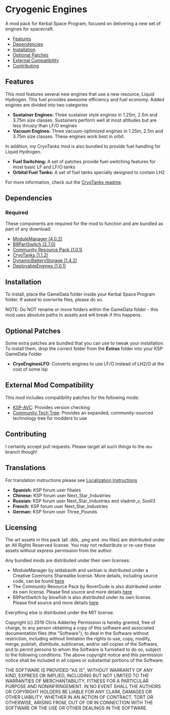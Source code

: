 # Cryogenic Engines

A mod pack for Kerbal Space Program, focused on delivering a new set of engines for spacecraft.

* [Features](#features)
* [Dependencies](#dependencies)
* [Installation](#installation)
* [Optional Patches](#optional-patches)
* [External Compatibility](#features)
* [Contributing](#contributing)

## Features

This mod features several new engines that use a new resource, Liquid Hydrogen. This fuel provides awesome efficiency and fuel economy. Added engines are divided into two categories

* **Sustainer Engines:** Three sustainer style engines in 1.25m, 2.5m and 3.75m size classes. Sustainers perform well at most altitudes but are less thrusty than LF/O engines
* **Vacuum Engines:** Three vacuum-optimized engines in 1.25m, 2.5m and 3.75m size classes. These engines work best in orbit.

In addition, my CryoTanks mod is also bundled to provide fuel handling for Liquid Hydrogen.

* **Fuel Switching:** A set of patches provide fuel-switching features for most basic LF and LF/O tanks
* **Orbital Fuel Tanks:** A set of fuel tanks specially designed to contain LH2

For more information, check out the [CryoTanks readme](https://github.com/ChrisAdderley/CryoTanks/blob/master/README.md).

## Dependencies

### Required
These components are required for the mod to function and are bundled as part of any download:
* [ModuleManager (4.0.2)](https://github.com/sarbian/ModuleManager)
* [B9PartSwitch (2.7.0)](https://github.com/blowfishpro/B9PartSwitch)
* [Community Resource Pack (1.0.1)](https://github.com/BobPalmer/CommunityResourcePack)
* [CryoTanks (1.1.2)](https://github.com/ChrisAdderley/CryoTanks)
* [DynamicBatteryStorage (1.4.2)](https://github.com/ChrisAdderley/DynamicBatteryStorage)
* [DeployableEngines (1.0.1)](https://github.com/ChrisAdderley/DeployableEngines)

## Installation

To install, place the GameData folder inside your Kerbal Space Program folder. If asked to overwrite files, please do so.

NOTE: Do NOT rename or move folders within the GameData folder - this mod uses absolute paths to assets and will break if this happens.

## Optional Patches

Some extra patches are bundled that you can use to tweak your installation. To install them, drop the correct folder from the **Extras** folder into your KSP GameData Folder

* **CryoEnginesLFO**: Converts engines to use LF/O instead of LH2/O at the cost of some Isp

## External Mod Compatibility

This mod includes compatibility patches for the following mods:
* [KSP-AVC](https://github.com/CYBUTEK/KSPAddonVersionChecker): Provides version checking
* [Community Tech Tree](https://github.com/ChrisAdderley/CommunityTechTree): Provides an expanded, community-sourced technology tree for modders to use

## Contributing

I certainly accept pull requests. Please target all such things to the `dev` branch though!

## Translations

For translation instructions please see [Localization Instructions](https://github.com/ChrisAdderley/CryoEngines/blob/master/GameData/CryoEngines/Localization/Localization.md)

* **Spanish:** KSP forum user fitiales
* **Chinese:** KSP forum user Next_Star_Industries
* **Russian:** KSP forum user Next_Star_Industries and vladmir_v, Sooll3
* **French:** KSP forum user Next_Star_Industries
* **German:** KSP forum user Three_Pounds

## Licensing

The art assets in this pack (all .dds, .png and .mu files) are distributed under an All Rights Reserved license. You may not redistribute or re-use these assets without express permission from the author.

Any bundled mods are distributed under their own licenses:
* ModuleManager by ialdabaoth and sarbian is distributed under a Creative Commons Sharealike license. More details, including source code, can be found [here](http://forum.kerbalspaceprogram.com/threads/31342-0-20-ModuleManager-1-3-for-all-your-stock-modding-needs?p=528607&viewfull=1#post528607)
* The Community Resource Pack by RoverDude is also distributed under its own license. Please find source and more details [here](https://github.com/BobPalmer/CommunityResourcePack)
* B9PartSwitch by blowfish is also distributed under its own license. Please find source and more details [here](https://github.com/blowfishpro/B9PartSwitch)

Everything else is distributed under the MIT license.

Copyright (c) 2019 Chris Adderley
Permission is hereby granted, free of charge, to any person obtaining a copy of this software and associated documentation files (the "Software"), to deal in the Software without restriction, including without limitation the rights to use, copy, modify, merge, publish, distribute, sublicense, and/or sell copies of the Software, and to permit persons to whom the Software is furnished to do so, subject to the following conditions: The above copyright notice and this permission notice shall be included in all copies or substantial portions of the Software.

THE SOFTWARE IS PROVIDED "AS IS", WITHOUT WARRANTY OF ANY KIND, EXPRESS OR IMPLIED, INCLUDING BUT NOT LIMITED TO THE WARRANTIES OF MERCHANTABILITY, FITNESS FOR A PARTICULAR PURPOSE AND NONINFRINGEMENT. IN NO EVENT SHALL THE AUTHORS OR COPYRIGHT HOLDERS BE LIABLE FOR ANY CLAIM, DAMAGES OR OTHER LIABILITY, WHETHER IN AN ACTION OF CONTRACT, TORT OR OTHERWISE, ARISING FROM, OUT OF OR IN CONNECTION WITH THE SOFTWARE OR THE USE OR OTHER DEALINGS IN THE SOFTWARE.

